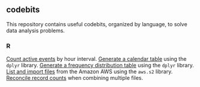 ## codebits

This repository contains useful codebits, organized by language, to solve data analysis problems.

### R

[Count active events]([/portfolio/code/R/sample_page](https://github.com/dtminnick/codebits/blob/main/R/count_by_hour_interval.md)) by hour interval.
[Generate a calendar table](/portfolio/code/R/sample_page) using the `dplyr` library.
[Generate a frequency distribution table](https://github.com/dtminnick/codebits/blob/main/R/frequency_distribution_table.md) using the `dplyr` library.
[List and import files](/portfolio/code/R/sample_page) from the Amazon AWS using the `aws.s2` library.
[Reconcile record counts](https://github.com/dtminnick/codebits/blob/main/R/file_reconciliation.md) when combining multiple files.
